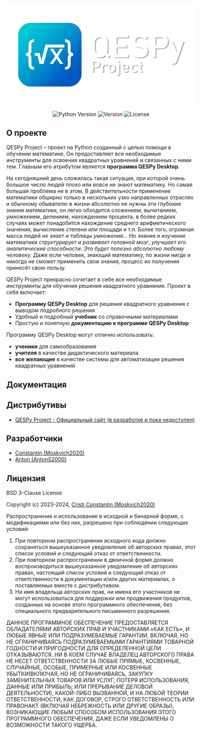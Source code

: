 ![QESPy Project - Light Baner](https://github.com/Moskvich2020/QESPy-Project/blob/Master/Images/QESPy%20Project%20-%20Light%20Baner.png)
<p align="center">
  <img src="https://img.shields.io/badge/Python-v3.12-yellow?style=flat&logo=python&logoColor=yellow" alt="Python Version">
  <img src="https://img.shields.io/badge/%D0%92%D0%B5%D1%80%D1%81%D0%B8%D1%8F-v.3.2.4b%20(Beta)-blue?style=flat" alt="Version">
  <img src="https://img.shields.io/badge/%D0%9B%D0%B8%D1%86%D0%B5%D0%BD%D0%B7%D0%B8%D1%8F-BSD%203--Clause%20License-gren?style=flat" alt="License">
</p>

## О проекте

QESPy Project – проект на Python созданный с целью помощи в обучении математике. Он предоставляет все необходимые инструменты для освоения квадратных уравнений и связанных с ними тем. Главным его атрибутом является **программа QESPy Desktop**.

На сегодняшний день сложилась такая ситуация, при которой очень большое число людей плохо или вовсе не знают математику. Но самая большая проблема не в этом. В действительности применение математики обширно только в нескольких узко направленных отраслях и обычному обывателю в жизни абсолютно не нужны эти глубокие знания математики, он легко обходится сложением, вычитанием, умножением, делением, нахождением процента, в более редких случаях может понадобится нахождение среднего арифметического значения, вычисление степени или площади и т.п. Более того, огромная масса людей *не знает и таблицы умножения…* Но знание и изучение математики *структурирует* и *развивает головной мозг*, *улучшает его аналитические способности*. *Это будет полезно абсолютно любому человеку.* Даже если человек, знающий математику, по жизни нигде и никогда не сможет применить свои знания, процесс их получения принесёт свою пользу.

QESPy Project прекрасно сочетает в себе все необходимые инструменты для обучения решения квадратного уравнения. Проект в себя включает:
- **Программу QESPy Desktop** для решения квадратного уравнения с выводом подробного решения
- Удобный и подробный **учебник** со справочными материалами
- Простую и понятную **документацию к программе QESPy Desktop**

Программу QESPy Desktop могут отлично использовать:
- **ученики** для самообразования
- **учителя** в качестве дидактического материала
- **все желающие** в качестве системы для автоматизации решения квадратных уравнений


## Документация
 

## Дистрибутивы

- [QESPy Project - Официальный сайт (в разработке и пока недоступен)](http://ya.ru/)


## Разработчики

- [Constantin (Moskvich2020)](https://github.com/Moskvich2020)
- [Anton (AntonS2000)](https://github.com/AntonS2000)

## Лицензия

BSD 3-Clause License

Copyright (c) 2023-2024, [Cristi Constantin (Moskvich2020)](https://github.com/Moskvich2020)

Распространение и использование в исходной и бинарной форме, с модификациями или без них, разрешено при соблюдении следующих условий:

1. При повторном распространении исходного кода должно сохраняться вышеуказанное уведомление об авторских правах, этот список условий и следующий отказ от ответственности.
2. При повторном распространении в двоичной форме должно воспроизводиться вышеуказанное уведомление об авторских правах, настоящий список условий и следующий отказ от ответственности в документации и/или других материалах, о поставляемых  вместе с дистрибутивом.
3. Ни имя владельца авторских прав, ни имена его участников не могут использоваться для поддержки или продвижения продуктов, созданных на основе этого программного обеспечения, без специального предварительного письменного разрешения.

ДАННОЕ ПРОГРАММНОЕ ОБЕСПЕЧЕНИЕ ПРЕДОСТАВЛЯЕТСЯ ОБЛАДАТЕЛЯМИ АВТОРСКИХ ПРАВ И УЧАСТНИКАМИ «КАК ЕСТЬ», И ЛЮБЫЕ ЯВНЫЕ ИЛИ ПОДРАЗУМЕВАЕМЫЕ ГАРАНТИИ, ВКЛЮЧАЯ, НО НЕ ОГРАНИЧИВАЯСЬ ПОДРАЗУМЕВАЕМЫМИ ГАРАНТИЯМИ ТОВАРНОЙ ГОДНОСТИ И ПРИГОДНОСТИ ДЛЯ ОПРЕДЕЛЕННОЙ ЦЕЛИ ОТКАЗЫВАЮТСЯ. НИ В КОЕМ СЛУЧАЕ ВЛАДЕЛЕЦ АВТОРСКОГО ПРАВА НЕ НЕСЕТ ОТВЕТСТВЕННОСТИ ЗА ЛЮБЫЕ ПРЯМЫЕ, КОСВЕННЫЕ, СЛУЧАЙНЫЕ, ОСОБЫЕ, ПРИМЕРНЫЕ ИЛИ КОСВЕННЫЕ УБЫТКИ(ВКЛЮЧАЯ, НО НЕ ОГРАНИЧИВАЯСЬ, ЗАКУПКУ ЗАМЕНИТЕЛЬНЫХ ТОВАРОВ ИЛИ УСЛУГ; ПОТЕРЯ ИСПОЛЬЗОВАНИЯ, ДАННЫЕ ИЛИ ПРИБЫЛЬ; ИЛИ ПРЕРЫВАНИЕ ДЕЛОВОЙ ДЕЯТЕЛЬНОСТИ), КАКОЙ-ЛИБО ВЫЗВАННОЙ, И НА ЛЮБОЙ ТЕОРИИ ОТВЕТСТВЕННОСТИ, КАК ДОГОВОР, СТРОГО ОТВЕТСТВЕННОСТЬ ИЛИ ПРАВОНАКТ (ВКЛЮЧАЯ НЕБРЕЖНОСТЬ ИЛИ ДРУГИЕ ОБРАЗЫ), ВОЗНИКАЮЩИЕ ЛЮБЫМ СПОСОБОМ ИСПОЛЬЗОВАНИЯ ЭТОГО ПРОГРАММНОГО ОБЕСПЕЧЕНИЯ, ДАЖЕ ЕСЛИ УВЕДОМЛЕНЫ О ВОЗМОЖНОСТИ ТАКОГО УЩЕРБА. 
